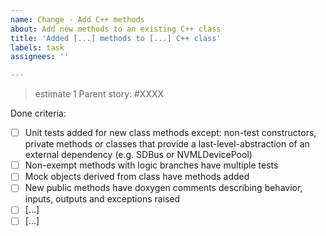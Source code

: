 ```yaml
---
name: Change - Add C++ methods
about: Add new methods to an existing C++ class
title: 'Added [...] methods to [...] C++ class'
labels: task
assignees: ''

---
```

> estimate 1
Parent story: #XXXX

Done criteria:

- [ ] Unit tests added for new class methods except: non-test
      constructors, private methods or classes that provide a
      last-level-abstraction of an external dependency (e.g.
      SDBus or NVMLDevicePool)
- [ ] Non-exempt methods with logic branches have multiple
      tests
- [ ] Mock objects derived from class have methods added
- [ ] New public methods have doxygen comments describing
      behavior, inputs, outputs and exceptions raised
- [ ] [...]
- [ ] [...]
